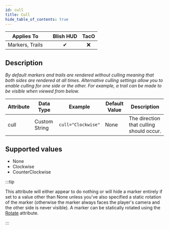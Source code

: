 ```yaml
---
id: cull
title: Cull
hide_table_of_contents: true
---
```


| Applies To | | Blish HUD | TacO |
|-|-|-|-|
| <center>Markers, Trails</center> | | <center>✔</center> | <center>❌</center> |

## Description

*By default markers and trails are rendered without culling meaning that both sides are rendered at all times.  Alternative culling settings allow you to enable culling for one side or the other.  For example, a trail can be made to be visible when viewed from below.*

| Attribute | Data Type | Example | Default Value | Description |
|-|-|-|-|-|
| cull | Custom String | `cull="Clockwise"` | None | The direction that culling should occur. |

## Supported values

- None
- Clockwise
- CounterClockwise

:::tip

This attribute will either appear to do nothing or will hide a marker entirely if set to a value other than None unless you've also specified a static rotation of the marker (otherwise the marker always faces the player's camera and the other side is never visible).  A marker can be statically rotated using the [Rotate](rotate) attribute.

:::